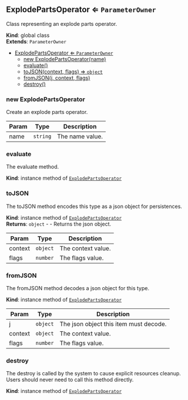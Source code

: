 <a name="ExplodePartsOperator"></a>

## ExplodePartsOperator ⇐ <code>ParameterOwner</code>
Class representing an explode parts operator.

**Kind**: global class  
**Extends**: <code>ParameterOwner</code>  

* [ExplodePartsOperator ⇐ <code>ParameterOwner</code>](#ExplodePartsOperator)
    * [new ExplodePartsOperator(name)](#new-ExplodePartsOperator)
    * [evaluate()](#evaluate)
    * [toJSON(context, flags) ⇒ <code>object</code>](#toJSON)
    * [fromJSON(j, context, flags)](#fromJSON)
    * [destroy()](#destroy)

<a name="new_ExplodePartsOperator_new"></a>

### new ExplodePartsOperator
Create an explode parts operator.


| Param | Type | Description |
| --- | --- | --- |
| name | <code>string</code> | The name value. |

<a name="ExplodePartsOperator+evaluate"></a>

### evaluate
The evaluate method.

**Kind**: instance method of [<code>ExplodePartsOperator</code>](#ExplodePartsOperator)  
<a name="ExplodePartsOperator+toJSON"></a>

### toJSON
The toJSON method encodes this type as a json object for persistences.

**Kind**: instance method of [<code>ExplodePartsOperator</code>](#ExplodePartsOperator)  
**Returns**: <code>object</code> - - Returns the json object.  

| Param | Type | Description |
| --- | --- | --- |
| context | <code>object</code> | The context value. |
| flags | <code>number</code> | The flags value. |

<a name="ExplodePartsOperator+fromJSON"></a>

### fromJSON
The fromJSON method decodes a json object for this type.

**Kind**: instance method of [<code>ExplodePartsOperator</code>](#ExplodePartsOperator)  

| Param | Type | Description |
| --- | --- | --- |
| j | <code>object</code> | The json object this item must decode. |
| context | <code>object</code> | The context value. |
| flags | <code>number</code> | The flags value. |

<a name="ExplodePartsOperator+destroy"></a>

### destroy
The destroy is called by the system to cause explicit resources cleanup.Users should never need to call this method directly.

**Kind**: instance method of [<code>ExplodePartsOperator</code>](#ExplodePartsOperator)  
